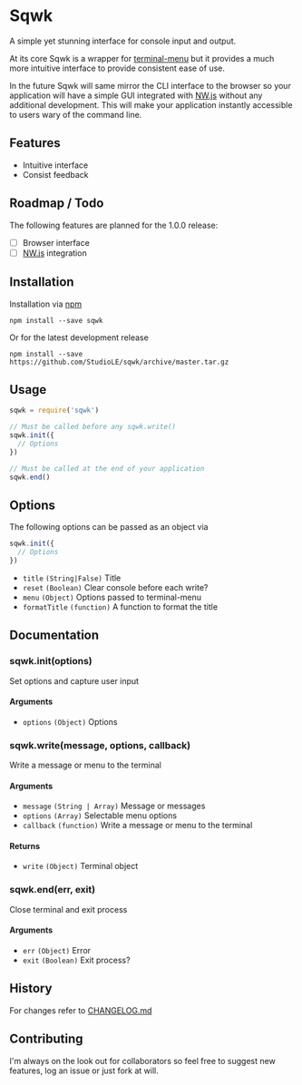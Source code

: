 # Sqwk

A simple yet stunning interface for console input and output.

At its core Sqwk is a wrapper for [terminal-menu](https://www.npmjs.com/package/terminal-menu) but it provides a much more intuitive interface to provide consistent ease of use.

In the future Sqwk will same mirror the CLI interface to the browser so your application will have a simple GUI integrated with [NW.js](https://github.com/nwjs/nw.js) without any additional development. This will make your application instantly accessible to users wary of the command line.

## Features

- Intuitive interface
- Consist feedback

## Roadmap / Todo

The following features are planned for the 1.0.0 release:

- [ ] Browser interface
- [ ] [NW.js](https://github.com/nwjs/nw.js) integration

## Installation

Installation via [npm](https://www.npmjs.com/package/sqwk)

```
npm install --save sqwk
```

Or for the latest development release

```
npm install --save https://github.com/StudioLE/sqwk/archive/master.tar.gz
```

## Usage

```js
sqwk = require('sqwk')

// Must be called before any sqwk.write()
sqwk.init({
  // Options
})

// Must be called at the end of your application
sqwk.end()
```
## Options

The following options can be passed as an object via 

```js
sqwk.init({
  // Options
})
```

- `title` `(String|False)` Title
- `reset` `(Boolean)` Clear console before each write?
- `menu` `(Object)` Options passed to terminal-menu
- `formatTitle` `(function)` A function to format the title

## Documentation

### sqwk.init(options)

Set options and capture user input

#### Arguments

- `options` `(Object)` Options

### sqwk.write(message, options, callback)

Write a message or menu to the terminal

#### Arguments

- `message` `(String | Array)` Message or messages
- `options` `(Array)` Selectable menu options
- `callback` `(function)` Write a message or menu to the terminal

#### Returns

- `write` `(Object)` Terminal object

### sqwk.end(err, exit)

Close terminal and exit process

#### Arguments

- `err` `(Object)` Error
- `exit` `(Boolean)` Exit process?

## History

For changes refer to [CHANGELOG.md](https://github.com/StudioLE/sqwk/blob/master/CHANGELOG.js)

## Contributing

I'm always on the look out for collaborators so feel free to suggest new features, log an issue or just fork at will.
